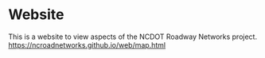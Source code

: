 # Website

This is a website to view aspects of the NCDOT Roadway Networks project. 
https://ncroadnetworks.github.io/web/map.html
